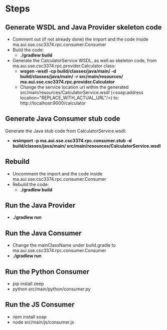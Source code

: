 # Steps

## Generate WSDL and Java Provider skeleton code
- Comment out (if not already done) the import and the code inside ma.aui.sse.csc3374.rpc.consumer.Consumer
- Build the code:
  - **./gradlew build**
- Generate the CalculatorService WSDL, as well as skeleton code, from ma.aui.sse.csc3374.rpc.provider.Calculator class:
  - **wsgen -wsdl -cp build/classes/java/main/ -d build/classes/java/main/ -r src/main/resources/ ma.aui.sse.csc3374.rpc.provider.Calculator**
  - Change the service location url within the generated src/main/resources/CalculatorService.wsdl (<soap:address location="REPLACE_WITH_ACTUAL_URL"/>) to: http://localhost:9000/calculator

## Generate Java Consumer stub code
Generate the Java stub code from CalculatorService.wsdl:
- **wsimport -p ma.aui.sse.csc3374.rpc.consumer.stub -d build/classes/java/main/ src/main/resources/CalculatorService.wsdl**

## Rebuild
- Uncomment the import and the code inside ma.aui.sse.csc3374.rpc.consumer.Consumer
- Rebuild the code:
  - **./gradlew build**

## Run the Java Provider
- **./gradlew run**

## Run the Java Consumer
- Change the mainClassName under build.gradle to ma.aui.sse.csc3374.rpc.consumer.Consumer
- **./gradlew run**

## Run the Python Consumer
- pip install zeep
- python src/main/python/consumer.py

## Run the JS Consumer
- npm install soap
- node src/main/js/consumer.js
